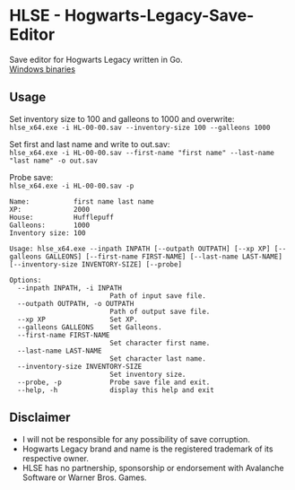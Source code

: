 # HLSE - Hogwarts-Legacy-Save-Editor
Save editor for Hogwarts Legacy written in Go.    
[Windows binaries](https://github.com/Sorrow446/HLSE-Hogwarts-Legacy-Save-Editor/releases)

## Usage
Set inventory size to 100 and galleons to 1000 and overwrite:   
`hlse_x64.exe -i HL-00-00.sav --inventory-size 100 --galleons 1000`

Set first and last name and write to out.sav:   
`hlse_x64.exe -i HL-00-00.sav --first-name "first name" --last-name "last name" -o out.sav`

Probe save:    
`hlse_x64.exe -i HL-00-00.sav -p`
```
Name:           first name last name
XP:             2000
House:          Hufflepuff
Galleons:       1000
Inventory size: 100
```

```
Usage: hlse_x64.exe --inpath INPATH [--outpath OUTPATH] [--xp XP] [--galleons GALLEONS] [--first-name FIRST-NAME] [--last-name LAST-NAME] [--inventory-size INVENTORY-SIZE] [--probe]

Options:
  --inpath INPATH, -i INPATH
                         Path of input save file.
  --outpath OUTPATH, -o OUTPATH
                         Path of output save file.
  --xp XP                Set XP.
  --galleons GALLEONS    Set Galleons.
  --first-name FIRST-NAME
                         Set character first name.
  --last-name LAST-NAME
                         Set character last name.
  --inventory-size INVENTORY-SIZE
                         Set inventory size.
  --probe, -p            Probe save file and exit.
  --help, -h             display this help and exit
  ```

## Disclaimer
- I will not be responsible for any possibility of save corruption.    
- Hogwarts Legacy brand and name is the registered trademark of its respective owner.    
- HLSE has no partnership, sponsorship or endorsement with Avalanche Software or Warner Bros. Games.
